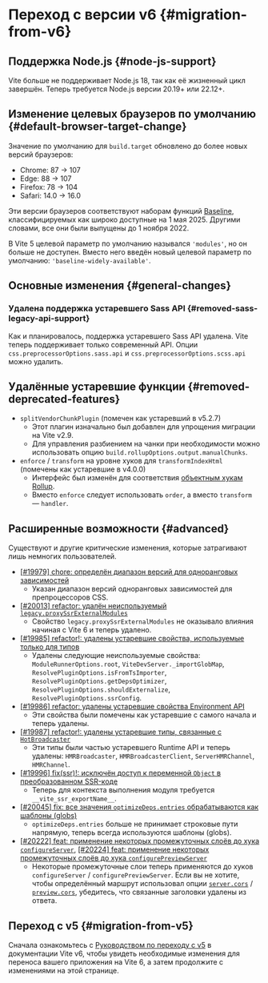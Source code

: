 # Переход с версии v6 {#migration-from-v6}

## Поддержка Node.js {#node-js-support}

Vite больше не поддерживает Node.js 18, так как её жизненный цикл завершён. Теперь требуется Node.js версии 20.19+ или 22.12+.

## Изменение целевых браузеров по умолчанию {#default-browser-target-change}

Значение по умолчанию для `build.target` обновлено до более новых версий браузеров:

- Chrome: 87 → 107
- Edge: 88 → 107
- Firefox: 78 → 104
- Safari: 14.0 → 16.0

Эти версии браузеров соответствуют наборам функций [Baseline](https://web-platform-dx.github.io/web-features/), классифицируемых как широко доступные на 1 мая 2025. Другими словами, все они были выпущены до 1 ноября 2022.

В Vite 5 целевой параметр по умолчанию назывался `'modules'`, но он больше не доступен. Вместо него введён новый целевой параметр по умолчанию: `'baseline-widely-available'`.

## Основные изменения {#general-changes}

### Удалена поддержка устаревшего Sass API {#removed-sass-legacy-api-support}

Как и планировалось, поддержка устаревшего Sass API удалена. Vite теперь поддерживает только современный API. Опции `css.preprocessorOptions.sass.api` и `css.preprocessorOptions.scss.api` можно удалить.

## Удалённые устаревшие функции {#removed-deprecated-features}

- `splitVendorChunkPlugin` (помечен как устаревший в v5.2.7)
  - Этот плагин изначально был добавлен для упрощения миграции на Vite v2.9.
  - Для управления разбиением на чанки при необходимости можно использовать опцию `build.rollupOptions.output.manualChunks`.
- `enforce` / `transform` на уровне хуков для `transformIndexHtml` (помечены как устаревшие в v4.0.0)
  - Интерфейс был изменён для соответствия [объектным хукам Rollup](https://rollupjs.org/plugin-development/#build-hooks:~:text=Instead%20of%20a%20function%2C%20hooks%20can%20also%20be%20objects.).
  - Вместо `enforce` следует использовать `order`, а вместо `transform` — `handler`.

## Расширенные возможности {#advanced}

Существуют и другие критические изменения, которые затрагивают лишь немногих пользователей.

- [[#19979] chore: определён диапазон версий для одноранговых зависимостей](https://github.com/vitejs/vite/pull/19979)
  - Указан диапазон версий одноранговых зависимостей для препроцессоров CSS.
- [[#20013] refactor: удалён неиспользуемый `legacy.proxySsrExternalModules`](https://github.com/vitejs/vite/pull/20013)
  - Свойство `legacy.proxySsrExternalModules` не оказывало влияния начиная с Vite 6 и теперь удалено.
- [[#19985] refactor!: удалены устаревшие свойства, используемые только для типов](https://github.com/vitejs/vite/pull/19985)
  - Удалены следующие неиспользуемые свойства: `ModuleRunnerOptions.root`, `ViteDevServer._importGlobMap`, `ResolvePluginOptions.isFromTsImporter`, `ResolvePluginOptions.getDepsOptimizer`, `ResolvePluginOptions.shouldExternalize`, `ResolvePluginOptions.ssrConfig`.
- [[#19986] refactor: удалены устаревшие свойства Environment API](https://github.com/vitejs/vite/pull/19986)
  - Эти свойства были помечены как устаревшие с самого начала и теперь удалены.
- [[#19987] refactor!: удалены устаревшие типы, связанные с `HotBroadcaster`](https://github.com/vitejs/vite/pull/19987)
  - Эти типы были частью устаревшего Runtime API и теперь удалены: `HMRBroadcaster`, `HMRBroadcasterClient`, `ServerHMRChannel`, `HMRChannel`.
- [[#19996] fix(ssr)!: исключён доступ к переменной `Object` в преобразованном SSR-коде](https://github.com/vitejs/vite/pull/19996)
  - Теперь для контекста выполнения модуля требуется `__vite_ssr_exportName__`.
- [[#20045] fix: все значения `optimizeDeps.entries` обрабатываются как шаблоны (globs)](https://github.com/vitejs/vite/pull/20045)
  - `optimizeDeps.entries` больше не принимает строковые пути напрямую, теперь всегда используются шаблоны (globs).
- [[#20222] feat: применение некоторых промежуточных слоёв до хука `configureServer`](https://github.com/vitejs/vite/pull/20222), [[#20224] feat: применение некоторых промежуточных слоёв до хука `configurePreviewServer`](https://github.com/vitejs/vite/pull/20224)
  - Некоторые промежуточные слои теперь применяются до хуков `configureServer` / `configurePreviewServer`. Если вы не хотите, чтобы определённый маршрут использовал опции [`server.cors`](../config/server-options.md#server-cors) / [`preview.cors`](../config/preview-options.md#preview-cors), убедитесь, что связанные заголовки удалены из ответа.

## Переход с v5 {#migration-from-v5}

Сначала ознакомьтесь с [Руководством по переходу с v5](https://v6.vite.dev/guide/migration.html) в документации Vite v6, чтобы увидеть необходимые изменения для переноса вашего приложения на Vite 6, а затем продолжите с изменениями на этой странице.

